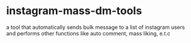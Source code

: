 # instagram-mass-dm-tools
a tool that automatically sends bulk message to a list of instagram users and performs other functions like auto comment, mass liking, e.t.c
